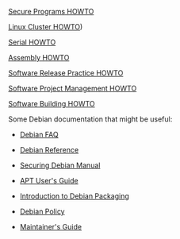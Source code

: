 [Secure Programs HOWTO](http://tldp.org/HOWTO/Secure-Programs-HOWTO/index.html)

[Linux Cluster HOWTO](http://tldp.org/HOWTO/Cluster-HOWTO.html))

[Serial HOWTO](http://tldp.org/HOWTO/Serial-HOWTO.html)

[Assembly HOWTO](http://tldp.org/HOWTO/Assembly-HOWTO/index.html)

[Software Release Practice HOWTO](http://tldp.org/HOWTO/Software-Release-Practice-HOWTO/index.html)

[Software Project Management HOWTO](http://tldp.org/HOWTO/Software-Proj-Mgmt-HOWTO/index.html)

[Software Building HOWTO](http://tldp.org/HOWTO/Software-Building-HOWTO.html)

Some Debian documentation that might be useful:

- [Debian FAQ](https://www.debian.org/doc/manuals/debian-faq/)

- [Debian Reference](https://www.debian.org/doc/manuals/debian-reference/)

- [Securing Debian Manual](https://www.debian.org/doc/manuals/securing-debian-howto/index.en.html)

- [APT User's Guide](https://www.debian.org/doc/manuals/apt-guide/index.en.html)

- [Introduction to Debian Packaging](https://www.debian.org/doc/manuals/packaging-tutorial/packaging-tutorial.en.pdf)

- [Debian Policy](https://www.debian.org/doc/debian-policy/)

- [Maintainer's Guide](https://www.debian.org/doc/manuals/maint-guide/index.en.html)
